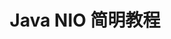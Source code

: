 ---
layout: post
title: "Java NIO 简明教程"
link: "books/nio"
target: 
featured-img: 2018-03-28-02
summary: "老外写的nio系列教程,
通读的过程中发现作者的文笔非常好，把技术概念讲的透彻，浅显易懂。
教程质量整体非常不错🎉，故而将其翻译为中文版😎"
---